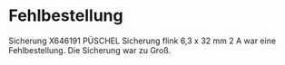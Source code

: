 Fehlbestellung
==============

Sicherung X646191 PÜSCHEL Sicherung flink 6,3 x 32 mm 2 A war eine Fehlbestellung. Die Sicherung war zu Groß.
